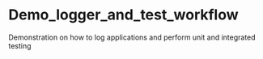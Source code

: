 # Demo_logger_and_test_workflow
Demonstration on how to log applications and perform unit and integrated testing
